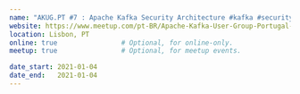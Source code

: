 ```yaml
---
name: "AKUG.PT #7 : Apache Kafka Security Architecture #kafka #security #architecture"
website: https://www.meetup.com/pt-BR/Apache-Kafka-User-Group-Portugal-AKUG-PT/events/275880639/
location: Lisbon, PT
online: true                # Optional, for online-only.
meetup: true                # Optional, for meetup events.

date_start: 2021-01-04
date_end:   2021-01-04
---
```

